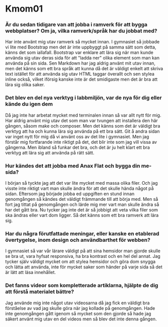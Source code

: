 Kmom01
===============================

<h3>Är du sedan tidigare van att jobba i ramverk för att bygga webbplatser? Om ja, vilka ramverk/språk har du jobbat med?</h3>
Har inte använt mig utav ramverk så mycket innan. I gymnasiet så jobbade vi lite med Bootstrap men det är inte uppbyggt på samma sätt som detta, känns det som iallafall. Bootstrap var enklare att lära sig när man kunde använda sig utav deras sida för att "ladda ner" olika element som man kan använda på sin sida. Sen Markdown har jag aldrig använt mit utav innan, men det känns som ett bra språk att kunna då det är väldigt enkelt att skriva text istället för att använda sig utav HTML taggar överallt och sen stylea inline också, vilket iförsig kanske inte är det smidigaste men det är bra att lära sig olika saker.
<h3>Det blev en del nya verktyg i labbmiljön, var de nya för dig eller kände du igen dem</h3>
Då jag inte har arbetat mycket med terminalen innan så var allt nytt för mig. Har aldrig använt mig utav det som man var tvungen att installera den här gången, såsom make och composer. Men det känns som det är väldigt bra verktyg att ha och kunna lära sig använda på ett bra sätt. Git å andra sidan var inget nytt för mig då vi använt oss av det lite i gymnasiet. Men jag förstår mig fortfarande inte riktigt på det, det blir inte som jag vill vissa av gångerna. Men ibland så funkar det bra, och det är ju helt klart ett bra verktyg att lära sig att använda på rätt sätt.
<h3>Hur kändes det att jobba med Anax Flat och bygga din me-sida?</h3>
I början så tyckte jag att det var lite mycket med massa olika filer. Och jag visste inte riktigt vart man skulle ändra för att det skulle hända något på sidan. Eftersom jag började jobba ed uppgiften en stund innan genomgången så kändes det väldigt främmande till att börja med. Men så fort jag tittat på genomgången och lärde mig mer vart man skulle ändra så har det gått bra. Nu tycker jag inte det är så jobbigt att veta vilka filer som ska ändras eller vart dom ligger. Så det känns som ett bra ramverk att lära sig.
<h3>Har du några förutfattade meningar, eller kanske en etablerad övertygelse, inom design och användbarthet för webben?</h3>
I gymnasiet så var vår lärare väldigt på att sina hemsidor man gjorde skulle se bra ut, vara hyfsat responsiva, ha bra kontrast och en hel del annat. Jag tycker själv väldigt mycket om att stylea hemsidor och göra dom snygga och lätta att använda, inte för mycket saker som händer på varje sida så det är lätt att läsa innehållet.
<h3>Det fanns videor som kompletterade artiklarna, hjälpte de dig att förstå materialet bättre?</h3>
Jag använde mig inte något utav videosarna då jag fick en väldigt bra förståelse av vad jag skulle göra när jag kollade på genomgången. Hade inte genomgången gått igenom så mycket som den gjorde så hade jag säkert använt mig utav en del videos men så blev det inte denna gången. 
